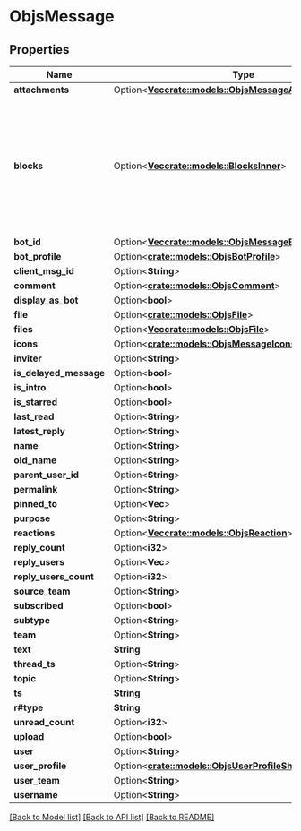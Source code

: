 # ObjsMessage

## Properties

Name | Type | Description | Notes
------------ | ------------- | ------------- | -------------
**attachments** | Option<[**Vec<crate::models::ObjsMessageAttachmentsInner>**](objs_message_attachments_inner.md)> |  | [optional]
**blocks** | Option<[**Vec<crate::models::BlocksInner>**](blocks_inner.md)> | This is a very loose definition, in the future, we'll populate this with deeper schema in this definition namespace. | [optional]
**bot_id** | Option<[**Vec<crate::models::ObjsMessageBotIdInner>**](objs_message_bot_id_inner.md)> |  | [optional]
**bot_profile** | Option<[**crate::models::ObjsBotProfile**](objs_bot_profile.md)> |  | [optional]
**client_msg_id** | Option<**String**> |  | [optional]
**comment** | Option<[**crate::models::ObjsComment**](objs_comment.md)> |  | [optional]
**display_as_bot** | Option<**bool**> |  | [optional]
**file** | Option<[**crate::models::ObjsFile**](objs_file.md)> |  | [optional]
**files** | Option<[**Vec<crate::models::ObjsFile>**](objs_file.md)> |  | [optional]
**icons** | Option<[**crate::models::ObjsMessageIcons**](objs_message_icons.md)> |  | [optional]
**inviter** | Option<**String**> |  | [optional]
**is_delayed_message** | Option<**bool**> |  | [optional]
**is_intro** | Option<**bool**> |  | [optional]
**is_starred** | Option<**bool**> |  | [optional]
**last_read** | Option<**String**> |  | [optional]
**latest_reply** | Option<**String**> |  | [optional]
**name** | Option<**String**> |  | [optional]
**old_name** | Option<**String**> |  | [optional]
**parent_user_id** | Option<**String**> |  | [optional]
**permalink** | Option<**String**> |  | [optional]
**pinned_to** | Option<**Vec<String>**> |  | [optional]
**purpose** | Option<**String**> |  | [optional]
**reactions** | Option<[**Vec<crate::models::ObjsReaction>**](objs_reaction.md)> |  | [optional]
**reply_count** | Option<**i32**> |  | [optional]
**reply_users** | Option<**Vec<String>**> |  | [optional]
**reply_users_count** | Option<**i32**> |  | [optional]
**source_team** | Option<**String**> |  | [optional]
**subscribed** | Option<**bool**> |  | [optional]
**subtype** | Option<**String**> |  | [optional]
**team** | Option<**String**> |  | [optional]
**text** | **String** |  | 
**thread_ts** | Option<**String**> |  | [optional]
**topic** | Option<**String**> |  | [optional]
**ts** | **String** |  | 
**r#type** | **String** |  | 
**unread_count** | Option<**i32**> |  | [optional]
**upload** | Option<**bool**> |  | [optional]
**user** | Option<**String**> |  | [optional]
**user_profile** | Option<[**crate::models::ObjsUserProfileShort**](objs_user_profile_short.md)> |  | [optional]
**user_team** | Option<**String**> |  | [optional]
**username** | Option<**String**> |  | [optional]

[[Back to Model list]](../README.md#documentation-for-models) [[Back to API list]](../README.md#documentation-for-api-endpoints) [[Back to README]](../README.md)


